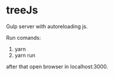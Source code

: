 # treeJs

Gulp server with autoreloading js.

Run comands:

  1) yarn 
  2) yarn run

after that open browser in localhost:3000.
